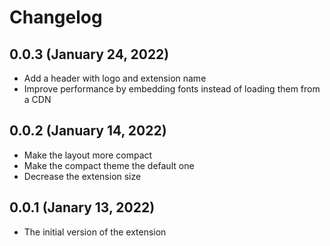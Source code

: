 # Changelog

## 0.0.3 (January 24, 2022)

* Add a header with logo and extension name
* Improve performance by embedding fonts instead of loading them from a CDN

## 0.0.2 (January 14, 2022)

* Make the layout more compact
* Make the compact theme the default one
* Decrease the extension size

## 0.0.1 (Janary 13, 2022)

* The initial version of the extension
